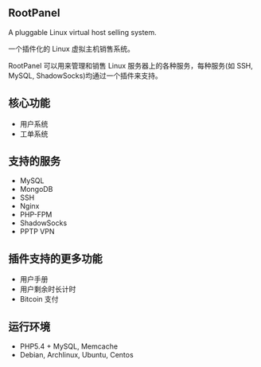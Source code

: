 ## RootPanel
A pluggable Linux virtual host selling system.

一个插件化的 Linux 虚拟主机销售系统。

RootPanel 可以用来管理和销售 Linux 服务器上的各种服务，每种服务(如 SSH, MySQL, ShadowSocks)均通过一个插件来支持。

## 核心功能

* 用户系统
* 工单系统

## 支持的服务

* MySQL
* MongoDB
* SSH
* Nginx
* PHP-FPM
* ShadowSocks
* PPTP VPN

## 插件支持的更多功能

* 用户手册
* 用户剩余时长计时
* Bitcoin 支付

## 运行环境

* PHP5.4 + MySQL, Memcache
* Debian, Archlinux, Ubuntu, Centos

